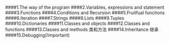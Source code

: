 ####1.The way of the program
####2.Variables, expressions and statement
####3.Functions
####4.Conditions and Recursion
####5.Fruitfual functions
####6.Iteration
####7.Strings
####8.Lists
####9.Tuples
####10.Dictionaries
####11.Classes and objects
####12.Classes and functions
####13.Classes and methods 类和方法
####14.Inheritance 继承
####15.Debugging(!important)